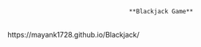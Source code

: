                                       **Blackjack Game**
<br>
https://mayank1728.github.io/Blackjack/
